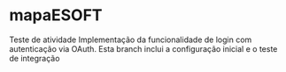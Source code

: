 # mapaESOFT
Teste de atividade
Implementação da funcionalidade de login com autenticação via OAuth. Esta branch inclui a configuração inicial e o teste de integração
